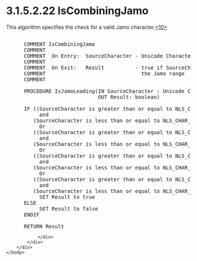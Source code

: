<html dir="LTR" xmlns:mshelp="http://msdn.microsoft.com/mshelp" xmlns:ddue="http://ddue.schemas.microsoft.com/authoring/2003/5" xmlns:xlink="http://www.w3.org/1999/xlink" xmlns:tool="http://www.microsoft.com/tooltip">
    <head>
        <meta http-equiv="Content-Type" content="text/html; CHARSET=utf-8"></meta>
        <meta name="save" content="history"></meta>
        <title>3.1.5.2.22 IsCombiningJamo</title>
        <xml>
            <mshelp:toctitle title="3.1.5.2.22 IsCombiningJamo"></mshelp:toctitle>
            <mshelp:rltitle title="[MS-UCODEREF]: IsCombiningJamo"></mshelp:rltitle>
            <mshelp:keyword index="A" term="682a41ad-bb0e-47b7-86b4-dca51574faf7"></mshelp:keyword>
            <mshelp:attr name="DCSext.ContentType" value="open specification"></mshelp:attr>
            <mshelp:attr name="AssetID" value="682a41ad-bb0e-47b7-86b4-dca51574faf7"></mshelp:attr>
            <mshelp:attr name="TopicType" value="kbRef"></mshelp:attr>
            <mshelp:attr name="DCSext.Title" value="[MS-UCODEREF]: IsCombiningJamo" />
        </xml>
    </head>
    <body>
        <div id="header">
            <h1 class="heading">3.1.5.2.22 IsCombiningJamo</h1>
        </div>
        <div id="mainSection">
            <div id="mainBody">
                <div id="allHistory" class="saveHistory"></div>
                <div id="sectionSection0" class="section" name="collapseableSection">
                    

<p>This algorithm specifies the check for a valid Jamo
character.<a id="Appendix_A_Target_10"></a><a href="a6d86942-eaf6-44c6-8afd-1603b3f4f0aa.md#Appendix_A_10" aria-label="Product behavior note 10">&lt;10&gt;</a></p>

<dl>
<dd>
<div><pre>  
 COMMENT IsCombiningJamo 
 COMMENT
 COMMENT  On Entry:  SourceCharacter - Unicode Character to test
 COMMENT
 COMMENT  On Exit:   Result          - true if SourceCharacter is in
 COMMENT                               the Jamo range
 COMMENT
  
 PROCEDURE IsJamoLeading(IN SourceCharacter : Unicode Character,
                         OUT Result: boolean)
  
 IF ((SourceCharacter is greater than or equal to NLS_CHAR_FIRST_JAMO)
      and
    (SourceCharacter is less than or equal to NLS_CHAR_LAST_JAMO))
      Or
    ((SourceCharacter is greater than or equal to NLS_CHAR_FIRST_EXT_A_LEADING_JAMO)
      and
    (SourceCharacter is less than or equal to NLS_CHAR_LAST_EXT_A_LEADING_JAMO)) 
      Or
    ((SourceCharacter is greater than or equal to NLS_CHAR_FIRST_EXT_B_VOWEL_JAMO)
      and
    (SourceCharacter is less than or equal to NLS_CHAR_LAST_EXT_B_VOWEL_JAMO))  
      Or
    ((SourceCharacter is greater than or equal to NLS_CHAR_FIRST_EXT_B_TRAILING_JAMO)
      and
    (SourceCharacter is less than or equal to NLS_CHAR_LAST_EXT_B_TRAILING_JAMO))  THEN
      SET Result to true
 ELSE
      SET Result to false
 ENDIF
  
 RETURN Result
</pre></div>
</dd></dl>


                </div>
            </div>
        </div>
    </body>
</html>